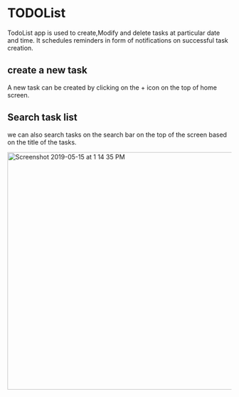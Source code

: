 # TODOList

TodoList app is used to create,Modify and delete tasks at particular date and time. It schedules reminders in form of notifications on successful task creation.

## create a new task
A new task can be created by clicking on the + icon on the top of home screen.


## Search task list
we can also search tasks on the search bar on the top of the screen based on the title of the tasks.

<img width="534" alt="Screenshot 2019-05-15 at 1 14 35 PM" src="https://user-images.githubusercontent.com/47241636/57757651-8b7fc000-7713-11e9-81df-4bb29cf7d2bb.png">

